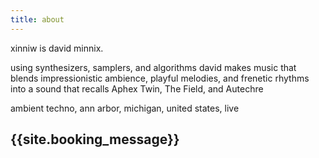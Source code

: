 ```yaml
---
title: about
---
```



xinniw is david minnix.

using synthesizers, samplers, and algorithms david makes music that blends impressionistic ambience, playful melodies, and frenetic rhythms into a sound that recalls Aphex Twin, The Field, and Autechre

ambient techno, ann arbor, michigan, united states, live

## {{site.booking_message}}
